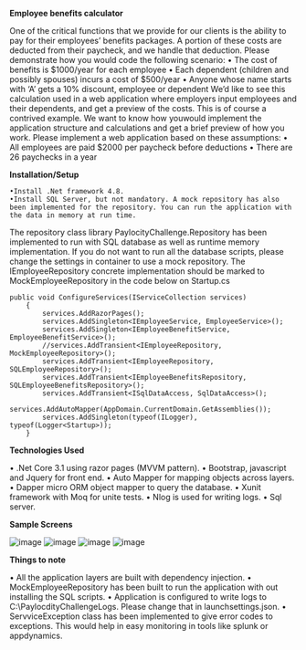 **Employee benefits calculator**

One of the critical functions that we provide for our clients is the ability to pay for their employees’ benefits packages. A portion of these costs are deducted from their paycheck, and we handle that deduction. Please demonstrate how you would code the following scenario:
	• The cost of benefits is $1000/year for each employee
	• Each dependent (children and possibly spouses) incurs a cost of $500/year
	• Anyone whose name starts with ‘A’ gets a 10% discount, employee or dependent
We’d like to see this calculation used in a web application where employers input employees and their dependents, and get a preview of the costs. This is of course a contrived example. We want to know how youwould implement the application structure and calculations and get a brief preview of how you work.
Please implement a web application based on these assumptions:
	• All employees are paid $2000 per paycheck before deductions
	• There are 26 paychecks in a year

**Installation/Setup**

	•Install .Net framework 4.8.
	•Install SQL Server, but not mandatory. A mock repository has also been implemented for the repository. You can run the application with the data in memory at run time.

The repository class library PaylocityChallenge.Repository has been implemented to run with SQL database as well as runtime memory implementation. If you do not want to run all the database scripts, please change the settings in container to use a mock repository.
The IEmployeeRepository concrete implementation should be marked to MockEmployeeRepository  in the code below on Startup.cs
        
	
	public void ConfigureServices(IServiceCollection services)
        {
            services.AddRazorPages();
            services.AddSingleton<IEmployeeService, EmployeeService>();
            services.AddSingleton<IEmployeeBenefitService, EmployeeBenefitService>();
            //services.AddTransient<IEmployeeRepository, MockEmployeeRepository>();
            services.AddTransient<IEmployeeRepository, SQLEmployeeRepository>();
            services.AddTransient<IEmployeeBenefitsRepository, SQLEmployeeBenefitsRepository>();
            services.AddTransient<ISqlDataAccess, SqlDataAccess>();
            services.AddAutoMapper(AppDomain.CurrentDomain.GetAssemblies());
            services.AddSingleton(typeof(ILogger), typeof(Logger<Startup>));
        }

**Technologies Used**

• .Net Core 3.1 using razor pages (MVVM pattern).
• Bootstrap, javascript and Jquery for front end.
• Auto Mapper for mapping objects across layers.
• Dapper micro ORM object mapper to query the database.
• Xunit framework with Moq for unite tests.
• Nlog is used for writing logs.
• Sql server.

**Sample Screens**

![image](https://user-images.githubusercontent.com/55157295/114337926-e17b5f00-9b06-11eb-8ab3-c4db43019f62.png)
![image](https://user-images.githubusercontent.com/55157295/114337935-e809d680-9b06-11eb-82c9-0d846f1df996.png)
![image](https://user-images.githubusercontent.com/55157295/114338485-015f5280-9b08-11eb-9ae4-2a4ee1178121.png)
![image](https://user-images.githubusercontent.com/55157295/114338495-045a4300-9b08-11eb-8bfa-93aee77e6e1b.png)




**Things to note**

• All the application layers are built with dependency injection.
• MockEmployeeRepository has been built to run  the application with out installing the SQL scripts.
• Application is configured to write logs to C:\PaylocdityChallengeLogs. Please change that in launchsettings.json.
• ServviceException class has been implemented to give error codes to exceptions. This would help in easy monitoring in tools like splunk or appdynamics.






